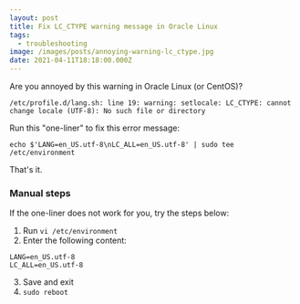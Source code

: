 ```yaml
---
layout: post
title: Fix LC_CTYPE warning message in Oracle Linux
tags:
  - troubleshooting
image: /images/posts/annoying-warning-lc_ctype.jpg
date: 2021-04-11T18:18:00.000Z
---
```

Are you annoyed by this warning in Oracle Linux (or CentOS)?

`/etc/profile.d/lang.sh: line 19: warning: setlocale: LC_CTYPE: cannot change locale (UTF-8): No such file or directory`

Run this "one-liner" to fix this error message:

```
echo $'LANG=en_US.utf-8\nLC_ALL=en_US.utf-8' | sudo tee /etc/environment
```

That's it.

### Manual steps

If the one-liner does not work for you, try the steps below:

1. Run `vi /etc/environment`
2. Enter the following content:

```
LANG=en_US.utf-8
LC_ALL=en_US.utf-8
```

3. Save and exit
4. `sudo reboot`